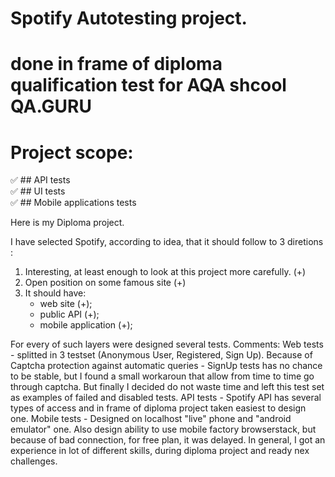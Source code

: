 # Spotify Autotesting project.
# done in frame of diploma qualification test for AQA shcool QA.GURU

# Project scope:
:white_check_mark: ## API tests        
:white_check_mark: ## UI tests           
:white_check_mark: ## Mobile applications tests           


Here is my Diploma project.


I have selected Spotify, according to idea, that it should follow to 3 diretions :

1) Interesting, at least enough to look at this project more carefully. (+)
2) Open position on some famous site (+)
3) It should have:
    - web site (+);
    - public API (+);
    - mobile application (+);

For every of such layers were designed several tests. Comments:
Web tests - splitted in 3 testset (Anonymous User, Registered, Sign Up). Because of Captcha protection against automatic
queries - SignUp tests has no chance to be stable, but I found a small workaroun that allow from time to time go through
captcha. But finally I decided do not waste time and left this test set as examples of failed and disabled tests. API
tests - Spotify API has several types of access and in frame of diploma project taken easiest to design one. Mobile
tests - Designed on localhost "live" phone and "android emulator" one. Also design ability to use mobile factory
browserstack, but because of bad connection, for free plan, it was delayed. In general, I got an experience in lot of
different skills, during diploma project and ready nex challenges.
